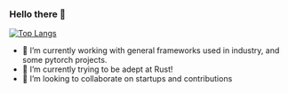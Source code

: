 ### Hello there 👋




[![Top Langs](https://github-readme-stats.vercel.app/api/top-langs/?username=sebastian9991)](https://github.com/anuraghazra/github-readme-stats)


- 🔭 I’m currently working with general frameworks used in industry, and some pytorch projects.  
- 🌱 I’m currently trying to be adept at Rust!
- 👯 I’m looking to collaborate on startups and contributions
